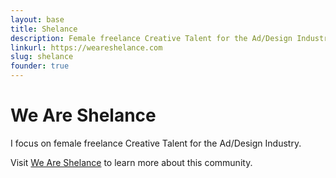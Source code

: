 ```yaml
---
layout: base
title: Shelance
description: Female freelance Creative Talent for the Ad/Design Industry.
linkurl: https://weareshelance.com
slug: shelance
founder: true
---
```


# We Are Shelance

I focus on female freelance Creative Talent for the Ad/Design Industry.

Visit [We Are Shelance](https://weareshelance.com) to learn more about this community. 